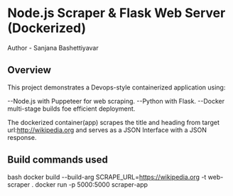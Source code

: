# Node.js Scraper & Flask Web Server (Dockerized)


Author - Sanjana Bashettiyavar

## Overview
This project demonstrates a Devops-style containerized application using:

--Node.js with Puppeteer for web scraping.
--Python with Flask.
--Docker multi-stage builds foe efficient deployment.

The dockerized container(app) scrapes the title and heading from target url:http://wikipedia.org and serves as a JSON Interface with a JSON response.

## Build commands used

bash
docker build --build-arg SCRAPE_URL=https://wikipedia.org -t web-scraper .
docker run -p 5000:5000 scraper-app
